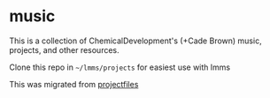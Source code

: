 # music

This is a collection of ChemicalDevelopment's (+Cade Brown) music, projects, and other resources.

Clone this repo in `~/lmms/projects` for easiest use with lmms


This was migrated from [projectfiles](http://github.com/cadebrown/projectfiles)



